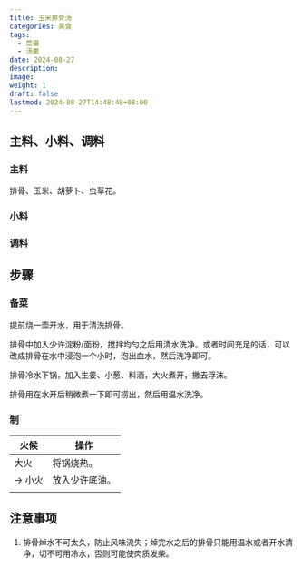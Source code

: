 ```yaml
---
title: 玉米排骨汤
categories: 美食
tags:
  - 菜谱
  - 汤羹
date: 2024-08-27
description: 
image: 
weight: 1
draft: false
lastmod: 2024-08-27T14:48:48+08:00
---
```

## 主料、小料、调料

### 主料

排骨、玉米、胡萝卜、虫草花。

### 小料



### 调料



## 步骤

### 备菜

提前烧一壶开水，用于清洗排骨。

排骨中加入少许淀粉/面粉，搅拌均匀之后用清水洗净。或者时间充足的话，可以改成排骨在水中浸泡一个小时，泡出血水，然后洗净即可。

排骨冷水下锅，加入生姜、小葱、料酒，大火煮开，撇去浮沫。

排骨用在水开后稍微煮一下即可捞出，然后用温水洗净。



### 制

| 火候    | 操作      |
| ----- | ------- |
| 大火    | 将锅烧热。   |
| -> 小火 | 放入少许底油。 |
|       |         |

## 注意事项

1. 排骨焯水不可太久，防止风味流失；焯完水之后的排骨只能用温水或者开水清净，切不可用冷水，否则可能使肉质发柴。



